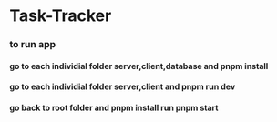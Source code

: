# Task-Tracker

### to run app

#### go to each individial folder server,client,database and pnpm install

#### go to each individial folder server,client and pnpm run dev

#### go back to root folder and pnpm install run pnpm start
